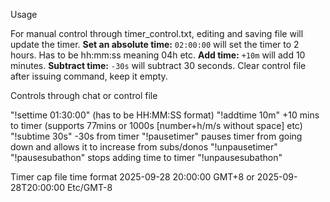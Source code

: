 Usage

For manual control through timer_control.txt, editing and saving file will update the timer.
**Set an absolute time:** `02:00:00` will set the timer to 2 hours. Has to be hh:mm:ss meaning 04h etc.
**Add time:** `+10m` will add 10 minutes.
**Subtract time:** `-30s` will subtract 30 seconds.
Clear control file after issuing command, keep it empty.

Controls through chat or control file

"!settime 01:30:00" (has to be HH:MM:SS format)
"!addtime 10m" +10 mins to timer (supports 77mins or 1000s [number+h/m/s without space] etc)
"!subtime 30s" -30s from timer
"!pausetimer" pauses timer from going down and allows it to increase from subs/donos
"!unpausetimer"
"!pausesubathon" stops adding time to timer
"!unpausesubathon"

Timer cap file time format
2025-09-28 20:00:00 GMT+8
or
2025-09-28T20:00:00 Etc/GMT-8
